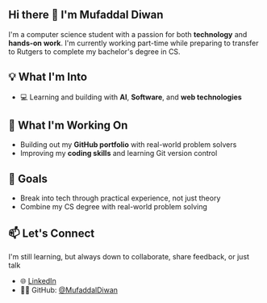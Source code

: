 ## Hi there 👋 I'm Mufaddal Diwan

I'm a computer science student with a passion for both **technology** and **hands-on work**. I'm currently working part-time while preparing to transfer to Rutgers to complete my bachelor's degree in CS.

## 💡 What I'm Into
- 💻 Learning and building with **AI**, **Software**, and **web technologies**

## 🚀 What I'm Working On
- Building out my **GitHub portfolio** with real-world problem solvers
- Improving my **coding skills** and learning Git version control

## 🎯 Goals
- Break into tech through practical experience, not just theory
- Combine my CS degree with real-world problem solving

## 📫 Let's Connect
I'm still learning, but always down to collaborate, share feedback, or just talk

- 🌐 [LinkedIn](www.linkedin.com/in/mufaddal-diwan) 
- 🧑‍💻 GitHub: [@MufaddalDiwan](https://github.com/MufaddalDiwan)
